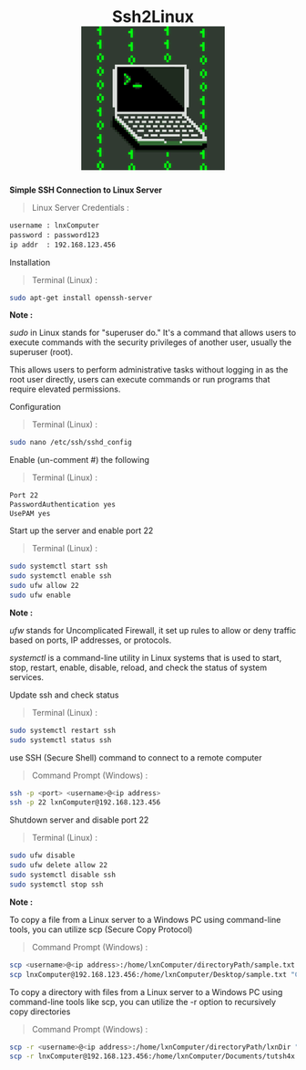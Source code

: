 <h1 align="center">Ssh2Linux<br>
<img src="banner.gif" style="width: 50%"><br>
</h1>
  
**Simple SSH Connection to Linux Server**

> Linux Server Credentials :
```bash
username : lnxComputer
password : password123
ip addr  : 192.168.123.456
```

Installation
> Terminal (Linux) :
```bash
sudo apt-get install openssh-server
```

**Note :**

_sudo_ in Linux stands for "superuser do." It's a command that allows users to execute commands with the security privileges of another user, usually the superuser (root).

This allows users to perform administrative tasks without logging in as the root user directly, users can execute commands or run programs that require elevated permissions.

Configuration
> Terminal (Linux) :
```bash
sudo nano /etc/ssh/sshd_config
```
Enable (un-comment #) the following
> Terminal (Linux) :
```
Port 22
PasswordAuthentication yes
UsePAM yes
```

Start up the server and enable port 22
> Terminal (Linux) :
```bash
sudo systemctl start ssh
sudo systemctl enable ssh
sudo ufw allow 22
sudo ufw enable
```
**Note :**

_ufw_ stands for Uncomplicated Firewall, it set up rules to allow or deny traffic based on ports, IP addresses, or protocols.

_systemctl_ is a command-line utility in Linux systems that is used to start, stop, restart, enable, disable, reload, and check the status of system services.

Update ssh and check status
> Terminal (Linux) :
```bash
sudo systemctl restart ssh
sudo systemctl status ssh
```

use SSH (Secure Shell) command to connect to a remote computer
> Command Prompt (Windows) :
```bash
ssh -p <port> <username>@<ip address>
ssh -p 22 lxnComputer@192.168.123.456
```

Shutdown server and disable port 22
> Terminal (Linux) :
```bash
sudo ufw disable
sudo ufw delete allow 22
sudo systemctl disable ssh
sudo systemctl stop ssh
```

**Note :**

To copy a file from a Linux server to a Windows PC using command-line tools, you can utilize scp (Secure Copy Protocol)
> Command Prompt (Windows) :
```bash
scp <username>@<ip address>:/home/lxnComputer/directoryPath/sample.txt "C:\\Users\\winComputer\\directoryPath\\sample.txt"
scp lnxComputer@192.168.123.456:/home/lxnComputer/Desktop/sample.txt "C:\\Users\\winComputer\\Desktop\\sample.txt"
```

To copy a directory with files from a Linux server to a Windows PC using command-line tools like scp, you can utilize the -r option to recursively copy directories
> Command Prompt (Windows) :
```bash
scp -r <username>@<ip address>:/home/lxnComputer/directoryPath/lxnDir "C:\\Users\\winComputer\\directoryPath\\winDir"
scp -r lnxComputer@192.168.123.456:/home/lxnComputer/Documents/tutsh4x "C:\\Users\\winComputer\\Desktop\\tutsh4x"
```
